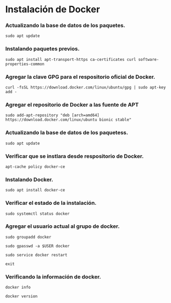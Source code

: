 # Instalación de Docker

### Actualizando la base de datos de los paquetes.
```
sudo apt update
```
### Instalando paquetes previos.
```
sudo apt install apt-transport-https ca-certificates curl software-properties-common
```
### Agregar la clave GPG para el respositorio oficial de Docker.
```
curl -fsSL https://download.docker.com/linux/ubuntu/gpg | sudo apt-key add -
```
### Agregar el repositorio de Docker a las fuente de APT
```
sudo add-apt-repository "deb [arch=amd64] https://download.docker.com/linux/ubuntu bionic stable"
```
### Actualizando la base de datos de los paquetess.
```
sudo apt update
```
### Verificar que se instlara desde respositorio de Docker.
```
apt-cache policy docker-ce
```
### Instalando Docker.
```
sudo apt install docker-ce
```
### Verificar el estado de la instalación.
```
sudo systemctl status docker
```
### Agregar el usuario actual al grupo de docker.
```
sudo groupadd docker
```
```
sudo gpasswd -a $USER docker
```
```
sudo service docker restart
```
```
exit
```
### Verificando la información de docker.
```
docker info
```
```
docker version
```
